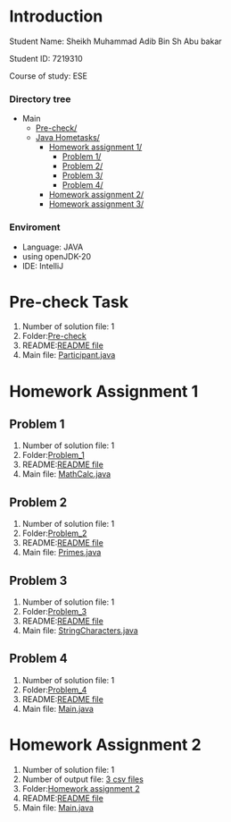 # Introduction
Student Name:  Sheikh Muhammad Adib Bin Sh Abu bakar 

Student ID:    7219310

Course of study: ESE

### Directory tree
* Main
  * [Pre-check/](./Pre-check)
  * [Java Hometasks/](./Java%20Hometasks)
      * [Homework assignment 1/](./Java%20Hometasks/Homework%20assignment%201)
        * [Problem 1/](./Java%20Hometasks/Homework_assignment_1/Problem_1)
        * [Problem 2/](./Java%20Hometasks/Homework_assignment_1/Problem_2)
        * [Problem 3/](./Java%20Hometasks/Homework_assignment_1/Problem_3)
        * [Problem 4/](./Java%20Hometasks/Homework_assignment_1/Problem_4)
      * [Homework assignment 2/](./Java%20Hometasks/Homework_assignment_2)
      * [Homework assignment 3/](./Java%20Hometasks/Homework_assignment_3)
   
### Enviroment
- Language: JAVA
- using openJDK-20
- IDE: IntelliJ
   
# Pre-check Task
1. Number of solution file: 1
2. Folder:[Pre-check](./Pre-check)
3. README:[README file](./Pre-check/README.md)
4. Main file: [Participant.java](./Pre-check/src/Participant.java)
   

# Homework Assignment 1
## Problem 1
1. Number of solution file: 1
2. Folder:[Problem_1](./Java%20Hometasks/Homework_assignment_1/Problem_1)
3. README:[README file](./Java%20Hometasks/Homework_assignment_1/Problem_1/README.md)
4. Main file: [MathCalc.java](./Java%20Hometasks/Homework_assignment_1/Problem_1/src/MathCalc.java)


## Problem 2
1. Number of solution file: 1
2. Folder:[Problem_2](./Java%20Hometasks/Homework_assignment_1/Problem_2)
3. README:[README file](./Java%20Hometasks/Homework_assignment_1/Problem_2/README.md)
4. Main file: [Primes.java](./Java%20Hometasks/Homework_assignment_1/Problem_2/src/Primes.java)


## Problem 3
1. Number of solution file: 1
2. Folder:[Problem_3](./Java%20Hometasks/Homework_assignment_1/Problem_3)
3. README:[README file](./Java%20Hometasks/Homework_assignment_1/Problem_3/README.md)
4. Main file: [StringCharacters.java](./Java%20Hometasks/Homework_assignment_1/Problem_3/src/StringCharacters.java)

## Problem 4
1. Number of solution file: 1
2. Folder:[Problem_4](./Java%20Hometasks/Homework_assignment_1/Problem_4)
3. README:[README file](./Java%20Hometasks/Homework_assignment_1/Problem_4/README.md)
4. Main file: [Main.java](./Java%20Hometasks/Homework_assignment_1/Problem_4/src/Main.java)

# Homework Assignment 2
1. Number of solution file: 1
2. Number of output file: [3 csv files](./Java%20Hometasks/Homework_assignment_2)
3. Folder:[Homework assignment 2](./Java%20Hometasks/Homework_assignment_2)
4. README:[README file](./Java%20Hometasks/Homework_assignment_2/README.md)
5. Main file: [Main.java](./Java%20Hometasks/Homework_assignment_2/src/Main.java)





   



